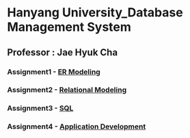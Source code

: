 # Hanyang University_Database Management System

## Professor : Jae Hyuk Cha

### Assignment1 - [ER Modeling](https://github.com/hjpark83/DBMS/tree/main/Assignment1_ER_Modeling)

### Assignment2 - [Relational Modeling](https://github.com/hjpark83/DBMS/tree/main/Assignment2_Relational_Modeling)

### Assignment3 - [SQL](https://github.com/hjpark83/DBMS/tree/main/Assignment3_SQL)

### Assignment4 - [Application Development](https://github.com/hjpark83/DBMS/tree/main/Assignment4_ApplicationDevelopment)
